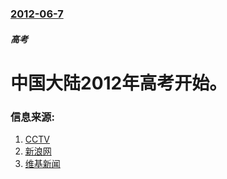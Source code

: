### [2012-06-7](/news/2012/06/7/index.md)

##### 高考
#  中国大陆2012年高考开始。




### 信息来源:

1. [CCTV](http://news.cntv.cn/china/20120607/106033.shtml)
2. [新浪网](http://news.sina.com.cn/c/2012-06-07/052924549736.shtml)
3. [维基新闻](https://zh.wikinews.org/wiki/%E4%B8%AD%E5%9B%BD%E5%A4%A7%E9%99%862012%E5%B9%B4%E9%AB%98%E8%80%83%E6%8B%89%E5%BC%80%E5%B8%B7%E5%B9%95)
